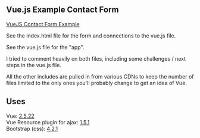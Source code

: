 Vue.js Example Contact Form
---------------------------

[VueJS Contact Form Example](http://jcottrell.github.io/vue-example-contact-form/)

See the index.html file for the form and connections to the vue.js file.

See the vue.js file for the "app".

I tried to comment heavily on both files, including some challenges / next steps in the vue.js file.

All the other includes are pulled in from various CDNs to keep the number of files limited to the only ones you'll probably change to get an idea of Vue.

## Uses
Vue: [2.5.22](https://github.com/vuejs/vue/releases/tag/v2.5.22)  
Vue Resource plugin for ajax: [1.5.1](https://github.com/pagekit/vue-resource/releases/tag/1.5.1)  
Bootstrap (css): [4.2.1](https://github.com/twbs/bootstrap/releases/tag/v4.2.1)
